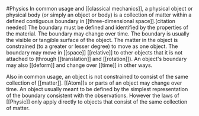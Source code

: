 #Physics 
In common usage and [[classical mechanics]], a physical object or physical body (or simply an object or body) is a collection of matter within a defined contiguous boundary in [[three-dimensional space]].[citation needed] The boundary must be defined and identified by the properties of the material. The boundary may change over time. The boundary is usually the visible or tangible surface of the object. The matter in the object is constrained (to a greater or lesser degree) to move as one object. The boundary may move in [[space]] [[relative]] to other objects that it is not attached to (through [[translation]] and [[rotation]]). An object's boundary may also [[deform]] and change over [[time]] in other ways.

Also in common usage, an object is not constrained to consist of the same collection of [[matter]]. [[Atom]]s or parts of an object may change over time. An object usually meant to be defined by the simplest representation of the boundary consistent with the observations. However the laws of [[Physic]] only apply directly to objects that consist of the same collection of matter.